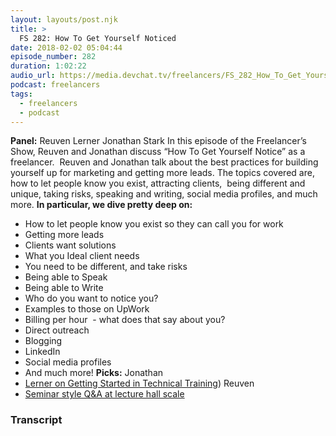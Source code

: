 ```yaml
---
layout: layouts/post.njk
title: >
  FS 282: How To Get Yourself Noticed
date: 2018-02-02 05:04:44
episode_number: 282
duration: 1:02:22
audio_url: https://media.devchat.tv/freelancers/FS_282_How_To_Get_Yourself_Noticed.mp3
podcast: freelancers
tags:
  - freelancers
  - podcast
---
```


**Panel:** Reuven Lerner Jonathan Stark In this episode of the Freelancer’s Show, Reuven and Jonathan discuss “How To Get Yourself Notice” as a freelancer.&nbsp; Reuven and Jonathan talk about the best practices for building yourself up for marketing and getting more leads. The topics covered are, how to let people know you exist, attracting clients,&nbsp; being different and unique, taking risks, speaking and writing, social media profiles, and much more. **In particular, we dive pretty deep on:&nbsp;**

- How to let people know you exist so they can call you for work
- Getting more leads
- Clients want solutions
- What you Ideal client needs
- You need to be different, and take risks
- Being able to Speak
- Being able to Write
- Who do you want to notice you?
- Examples to those on UpWork
- Billing per hour&nbsp; - what does that say about you?
- Direct outreach
- Blogging
- LinkedIn
- Social media profiles
- And much more!
  **Picks:** Jonathan
- [Lerner on Getting Started in Technical Training](https://philipmorganconsulting.com/dev-shop-marketing-briefings/dsmb-reuven-lerner-on-getting-started-in-technical-training/))
  Reuven
- [Seminar style Q&A at lecture hall scale](https://www.podia.com/)

### Transcript
